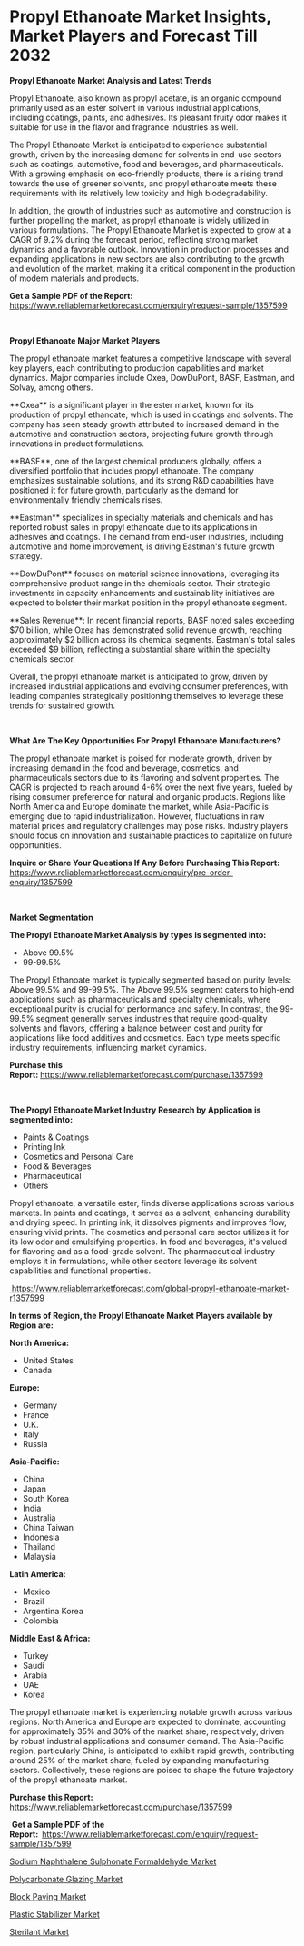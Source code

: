 <p><h1>Propyl Ethanoate Market Insights, Market Players and Forecast Till 2032</h1></p><p><strong>Propyl Ethanoate Market Analysis and Latest Trends</strong></p>
<p><p>Propyl Ethanoate, also known as propyl acetate, is an organic compound primarily used as an ester solvent in various industrial applications, including coatings, paints, and adhesives. Its pleasant fruity odor makes it suitable for use in the flavor and fragrance industries as well.</p><p>The Propyl Ethanoate Market is anticipated to experience substantial growth, driven by the increasing demand for solvents in end-use sectors such as coatings, automotive, food and beverages, and pharmaceuticals. With a growing emphasis on eco-friendly products, there is a rising trend towards the use of greener solvents, and propyl ethanoate meets these requirements with its relatively low toxicity and high biodegradability.</p><p>In addition, the growth of industries such as automotive and construction is further propelling the market, as propyl ethanoate is widely utilized in various formulations. The Propyl Ethanoate Market is expected to grow at a CAGR of 9.2% during the forecast period, reflecting strong market dynamics and a favorable outlook. Innovation in production processes and expanding applications in new sectors are also contributing to the growth and evolution of the market, making it a critical component in the production of modern materials and products.</p></p>
<p><strong>Get a Sample PDF of the Report:&nbsp;</strong> <a href="https://www.reliablemarketforecast.com/enquiry/request-sample/1357599?utm_campaign=1108&utm_medium=2&utm_source=Github&utm_content=ia&utm_term=31032025&utm_id=propyl-ethanoate">https://www.reliablemarketforecast.com/enquiry/request-sample/1357599</a></p>
<p>&nbsp;</p>
<p><strong>Propyl Ethanoate Major Market Players</strong></p>
<p><p>The propyl ethanoate market features a competitive landscape with several key players, each contributing to production capabilities and market dynamics. Major companies include Oxea, DowDuPont, BASF, Eastman, and Solvay, among others.</p><p>**Oxea** is a significant player in the ester market, known for its production of propyl ethanoate, which is used in coatings and solvents. The company has seen steady growth attributed to increased demand in the automotive and construction sectors, projecting future growth through innovations in product formulations.</p><p>**BASF**, one of the largest chemical producers globally, offers a diversified portfolio that includes propyl ethanoate. The company emphasizes sustainable solutions, and its strong R&D capabilities have positioned it for future growth, particularly as the demand for environmentally friendly chemicals rises.</p><p>**Eastman** specializes in specialty materials and chemicals and has reported robust sales in propyl ethanoate due to its applications in adhesives and coatings. The demand from end-user industries, including automotive and home improvement, is driving Eastman's future growth strategy.</p><p>**DowDuPont** focuses on material science innovations, leveraging its comprehensive product range in the chemicals sector. Their strategic investments in capacity enhancements and sustainability initiatives are expected to bolster their market position in the propyl ethanoate segment.</p><p>**Sales Revenue**: In recent financial reports, BASF noted sales exceeding $70 billion, while Oxea has demonstrated solid revenue growth, reaching approximately $2 billion across its chemical segments. Eastman's total sales exceeded $9 billion, reflecting a substantial share within the specialty chemicals sector.</p><p>Overall, the propyl ethanoate market is anticipated to grow, driven by increased industrial applications and evolving consumer preferences, with leading companies strategically positioning themselves to leverage these trends for sustained growth.</p></p>
<p>&nbsp;</p>
<p><strong>What Are The Key Opportunities For Propyl Ethanoate Manufacturers?</strong></p>
<p><p>The propyl ethanoate market is poised for moderate growth, driven by increasing demand in the food and beverage, cosmetics, and pharmaceuticals sectors due to its flavoring and solvent properties. The CAGR is projected to reach around 4-6% over the next five years, fueled by rising consumer preference for natural and organic products. Regions like North America and Europe dominate the market, while Asia-Pacific is emerging due to rapid industrialization. However, fluctuations in raw material prices and regulatory challenges may pose risks. Industry players should focus on innovation and sustainable practices to capitalize on future opportunities.</p></p>
<p><strong>Inquire or Share Your Questions If Any Before Purchasing This Report:</strong> <a href="https://www.reliablemarketforecast.com/enquiry/pre-order-enquiry/1357599?utm_campaign=1108&utm_medium=2&utm_source=Github&utm_content=ia&utm_term=31032025&utm_id=propyl-ethanoate">https://www.reliablemarketforecast.com/enquiry/pre-order-enquiry/1357599</a></p>
<p>&nbsp;</p>
<p><strong>Market Segmentation</strong></p>
<p><strong>The Propyl Ethanoate Market Analysis by types is segmented into:</strong></p>
<p><ul><li>Above 99.5%</li><li>99-99.5%</li></ul></p>
<p><p>The Propyl Ethanoate market is typically segmented based on purity levels: Above 99.5% and 99-99.5%. The Above 99.5% segment caters to high-end applications such as pharmaceuticals and specialty chemicals, where exceptional purity is crucial for performance and safety. In contrast, the 99-99.5% segment generally serves industries that require good-quality solvents and flavors, offering a balance between cost and purity for applications like food additives and cosmetics. Each type meets specific industry requirements, influencing market dynamics.</p></p>
<p><strong>Purchase this Report:&nbsp;</strong><a href="https://www.reliablemarketforecast.com/purchase/1357599?utm_campaign=1108&utm_medium=2&utm_source=Github&utm_content=ia&utm_term=31032025&utm_id=propyl-ethanoate">https://www.reliablemarketforecast.com/purchase/1357599</a></p>
<p>&nbsp;</p>
<p><strong>The Propyl Ethanoate Market Industry Research by Application is segmented into:</strong></p>
<p><ul><li>Paints & Coatings</li><li>Printing Ink</li><li>Cosmetics and Personal Care</li><li>Food & Beverages</li><li>Pharmaceutical</li><li>Others</li></ul></p>
<p><p>Propyl ethanoate, a versatile ester, finds diverse applications across various markets. In paints and coatings, it serves as a solvent, enhancing durability and drying speed. In printing ink, it dissolves pigments and improves flow, ensuring vivid prints. The cosmetics and personal care sector utilizes it for its low odor and emulsifying properties. In food and beverages, it's valued for flavoring and as a food-grade solvent. The pharmaceutical industry employs it in formulations, while other sectors leverage its solvent capabilities and functional properties.</p></p>
<p><a href="https://www.reliablemarketforecast.com/global-propyl-ethanoate-market-r1357599?utm_campaign=1108&utm_medium=2&utm_source=Github&utm_content=ia&utm_term=31032025&utm_id=propyl-ethanoate">&nbsp;https://www.reliablemarketforecast.com/global-propyl-ethanoate-market-r1357599</a></p>
<p><strong>In terms of Region, the Propyl Ethanoate Market Players available by Region are:</strong></p>
<p>
    <p> <strong> North America: </strong>
        <ul>
            <li>United States</li>
            <li>Canada</li>
        </ul>
        </p> 
    <p> <strong> Europe: </strong>
        <ul>
            <li>Germany</li>
            <li>France</li>
            <li>U.K.</li>
            <li>Italy</li>
            <li>Russia</li>
        </ul>
        </p> 
    <p> <strong> Asia-Pacific: </strong>
        <ul>
            <li>China</li>
            <li>Japan</li>
            <li>South Korea</li>
            <li>India</li>
            <li>Australia</li>
            <li>China Taiwan</li>
            <li>Indonesia</li>
            <li>Thailand</li>
            <li>Malaysia</li>
        </ul>
        </p> 
    <p> <strong> Latin America: </strong>
        <ul>
            <li>Mexico</li>
            <li>Brazil</li>
            <li>Argentina Korea</li>
            <li>Colombia</li>
        </ul>
        </p> 
    <p> <strong> Middle East & Africa: </strong>
        <ul>
            <li>Turkey</li>
            <li>Saudi</li>
            <li>Arabia</li>
            <li>UAE</li>
            <li>Korea</li>
        </ul>
    </p>
    </p>
<p><p>The propyl ethanoate market is experiencing notable growth across various regions. North America and Europe are expected to dominate, accounting for approximately 35% and 30% of the market share, respectively, driven by robust industrial applications and consumer demand. The Asia-Pacific region, particularly China, is anticipated to exhibit rapid growth, contributing around 25% of the market share, fueled by expanding manufacturing sectors. Collectively, these regions are poised to shape the future trajectory of the propyl ethanoate market.</p></p>
<p><strong>Purchase this Report: </strong><a href="https://www.reliablemarketforecast.com/purchase/1357599?utm_campaign=1108&utm_medium=2&utm_source=Github&utm_content=ia&utm_term=31032025&utm_id=propyl-ethanoate">https://www.reliablemarketforecast.com/purchase/1357599</a></p>
<p>&nbsp;<strong>Get a Sample PDF of the Report:&nbsp;&nbsp;</strong><a href="https://www.reliablemarketforecast.com/enquiry/request-sample/1357599?utm_campaign=1108&utm_medium=2&utm_source=Github&utm_content=ia&utm_term=31032025&utm_id=propyl-ethanoate">https://www.reliablemarketforecast.com/enquiry/request-sample/1357599</a></p>
<p><strong></strong></p>
<p><p><a href="https://github.com/fontshatintj/Market-Research-Report-List-1/blob/main/sodium-naphthalene-sulphonate-formaldehyde-market.md?utm_campaign=1108&utm_medium=2&utm_source=Github&utm_content=ia&utm_term=31032025&utm_id=propyl-ethanoate">Sodium Naphthalene Sulphonate Formaldehyde Market</a></p><p><a href="https://github.com/bredevasil2q/Market-Research-Report-List-1/blob/main/polycarbonate-glazing-market.md?utm_campaign=1108&utm_medium=2&utm_source=Github&utm_content=ia&utm_term=31032025&utm_id=propyl-ethanoate">Polycarbonate Glazing Market</a></p><p><a href="https://github.com/winjelequegt/Market-Research-Report-List-1/blob/main/block-paving-market.md?utm_campaign=1108&utm_medium=2&utm_source=Github&utm_content=ia&utm_term=31032025&utm_id=propyl-ethanoate">Block Paving Market</a></p><p><a href="https://github.com/nedzazollo74/Market-Research-Report-List-1/blob/main/plastic-stabilizer-market.md?utm_campaign=1108&utm_medium=2&utm_source=Github&utm_content=ia&utm_term=31032025&utm_id=propyl-ethanoate">Plastic Stabilizer Market</a></p><p><a href="https://github.com/firdwsermald/Market-Research-Report-List-1/blob/main/sterilant-market.md?utm_campaign=1108&utm_medium=2&utm_source=Github&utm_content=ia&utm_term=31032025&utm_id=propyl-ethanoate">Sterilant Market</a></p></p>